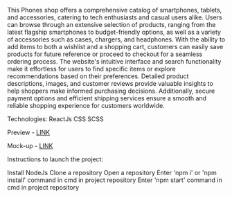 This Phones shop offers a comprehensive catalog of smartphones, tablets, and accessories, catering to tech enthusiasts and casual users alike. Users can browse through an extensive selection of products, ranging from the latest flagship smartphones to budget-friendly options, as well as a variety of accessories such as cases, chargers, and headphones. With the ability to add items to both a wishlist and a shopping cart, customers can easily save products for future reference or proceed to checkout for a seamless ordering process. The website's intuitive interface and search functionality make it effortless for users to find specific items or explore recommendations based on their preferences. Detailed product descriptions, images, and customer reviews provide valuable insights to help shoppers make informed purchasing decisions. Additionally, secure payment options and efficient shipping services ensure a smooth and reliable shopping experience for customers worldwide.

Technologies:
ReactJs
CSS
SCSS

Preview - [LINK](https://kovachhh.github.io/Phones_shop)

Mock-up - [LINK](https://www.figma.com/file/uEetgWenSRxk9jgiym6Yzp/Phone-catalog-redesign?node-id=1%3A2)

Instructions to launch the project:

Install NodeJs
Clone a repository
Open a repository
Enter 'npm i' or 'npm install' command in cmd in project repository
Enter 'npm start' command in cmd in project repository
